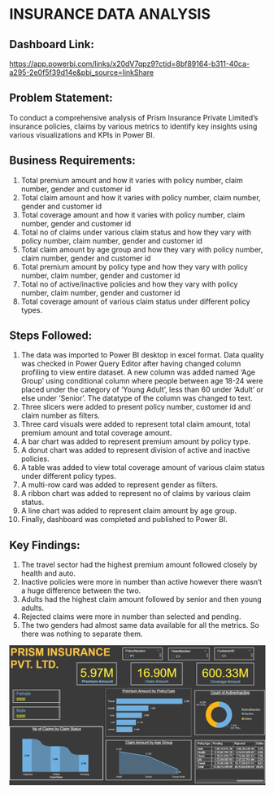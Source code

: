 # INSURANCE DATA ANALYSIS

## Dashboard Link: 
https://app.powerbi.com/links/x20dV7qpz9?ctid=8bf89164-b311-40ca-a295-2e0f5f39d14e&pbi_source=linkShare

## Problem Statement: 
To conduct a comprehensive analysis of Prism Insurance Private Limited’s insurance policies, claims by various metrics to identify key insights using various visualizations and KPIs in Power BI.

## Business Requirements: 
1.	Total premium amount and how it varies with policy number, claim number, gender and customer id
2.	Total claim amount and how it varies with policy number, claim number, gender and customer id
3.	Total coverage amount and how it varies with policy number, claim number, gender and customer id
4.	Total no of claims under various claim status and how they vary with policy number, claim number, gender and customer id
5.	Total claim amount by age group and how they vary with policy number, claim number, gender and customer id
6.	Total premium amount by policy type and how they vary with policy number, claim number, gender and customer id
7.	Total no of active/inactive policies and how they vary with policy number, claim number, gender and customer id
8.	Total coverage amount of various claim status under different policy types.

## Steps Followed:
1.	The data was imported to Power BI desktop in excel format. Data quality was checked in Power Query Editor after having changed column profiling to view entire dataset. A new column was added named ‘Age Group’ using conditional column where people between age 18-24 were placed under the category of ‘Young Adult’, less than 60 under ‘Adult’ or else under ‘Senior’. The datatype of the column was changed to text.
2.	Three slicers were added to present policy number, customer id and claim number as filters.
3.	Three card visuals were added to represent total claim amount, total premium amount and total coverage amount.
4.	A bar chart was added to represent premium amount by policy type.
5.	A donut chart was added to represent division of active and inactive policies.
6.	A table was added to view total coverage amount of various claim status under different policy types.
7.	A multi-row card was added to represent gender as filters.
8.	A ribbon chart was added to represent no of claims by various claim status.
9.	A line chart was added to represent claim amount by age group.
10.	Finally, dashboard was completed and published to Power BI.

## Key Findings:
1.	The travel sector had the highest premium amount followed closely by health and auto.
2.	Inactive policies were more in number than active however there wasn’t a huge difference between the two.
3.	Adults had the highest claim amount followed by senior and then young adults.
4.	Rejected claims were more in number than selected and pending.
5.	The two genders had almost same data available for all the metrics. So there was nothing to separate them.

![Image Alt](https://github.com/Sujato-Dutta/Insurance-Data-Analysis/blob/bef9ac65052b9b3ebbd66e90400d52bb62845d80/Insurance%20dashboard.jpg)

